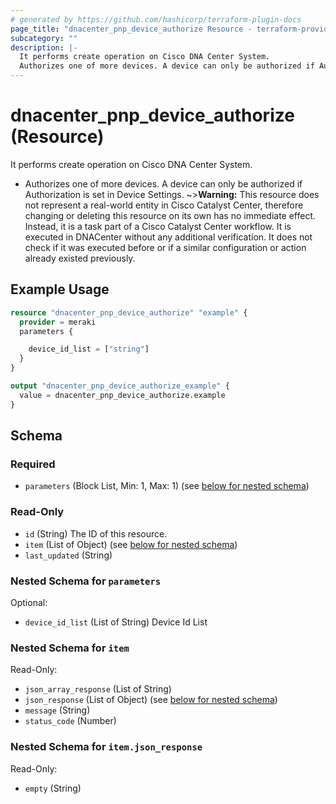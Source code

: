 ```yaml
---
# generated by https://github.com/hashicorp/terraform-plugin-docs
page_title: "dnacenter_pnp_device_authorize Resource - terraform-provider-dnacenter"
subcategory: ""
description: |-
  It performs create operation on Cisco DNA Center System.
  Authorizes one of more devices. A device can only be authorized if Authorization is set in Device Settings.
---
```


# dnacenter_pnp_device_authorize (Resource)

It performs create operation on Cisco DNA Center System.

- Authorizes one of more devices. A device can only be authorized if Authorization is set in Device Settings.
~>**Warning:**
This resource does not represent a real-world entity in Cisco Catalyst Center, therefore changing or deleting this resource on its own has no immediate effect.
Instead, it is a task part of a Cisco Catalyst Center workflow. It is executed in DNACenter without any additional verification. It does not check if it was executed before or if a similar configuration or action already existed previously.

## Example Usage

```terraform
resource "dnacenter_pnp_device_authorize" "example" {
  provider = meraki
  parameters {

    device_id_list = ["string"]
  }
}

output "dnacenter_pnp_device_authorize_example" {
  value = dnacenter_pnp_device_authorize.example
}
```

<!-- schema generated by tfplugindocs -->
## Schema

### Required

- `parameters` (Block List, Min: 1, Max: 1) (see [below for nested schema](#nestedblock--parameters))

### Read-Only

- `id` (String) The ID of this resource.
- `item` (List of Object) (see [below for nested schema](#nestedatt--item))
- `last_updated` (String)

<a id="nestedblock--parameters"></a>
### Nested Schema for `parameters`

Optional:

- `device_id_list` (List of String) Device Id List


<a id="nestedatt--item"></a>
### Nested Schema for `item`

Read-Only:

- `json_array_response` (List of String)
- `json_response` (List of Object) (see [below for nested schema](#nestedobjatt--item--json_response))
- `message` (String)
- `status_code` (Number)

<a id="nestedobjatt--item--json_response"></a>
### Nested Schema for `item.json_response`

Read-Only:

- `empty` (String)
